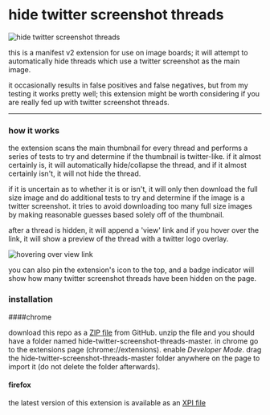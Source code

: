 # hide twitter screenshot threads

![hide twitter screenshot threads](https://i.imgur.com/OZWr0wV.png)

this is a manifest v2 extension for use on image boards; it will attempt to automatically hide threads which use a twitter screenshot as the main image.

it occasionally results in false positives and false negatives, but from my testing it works pretty well; this extension might be worth considering if you are really fed up with twitter screenshot threads.

---

### how it works
the extension scans the main thumbnail for every thread and performs a series of tests to try and determine if the thumbnail is twitter-like. if it almost certainly is, it will automatically hide/collapse the thread, and if it almost certainly isn't, it will not hide the thread.

if it is uncertain as to whether it is or isn't, it will only then download the full size image and do additional tests to try and determine if the image is a twitter screenshot. it tries to avoid downloading too many full size images by making reasonable guesses based solely off of the thumbnail.

after a thread is hidden, it will append a 'view' link and if you hover over the link, it will show a preview of the thread with a twitter logo overlay.

![hovering over view link](https://i.imgur.com/ZEes6MF.png)

you can also pin the extension's icon to the top, and a badge indicator will show how many twitter screenshot threads have been hidden on the page.

### installation
####chrome

download this repo as a [ZIP file](https://github.com/newscoffee/hide-twitter-screenshot-threads/archive/refs/heads/master.zip) from GitHub.
unzip the file and you should have a folder named hide-twitter-screenshot-threads-master.
in chrome go to the extensions page (chrome://extensions).
enable *Developer Mode*.
drag the hide-twitter-screenshot-threads-master folder anywhere on the page to import it (do not delete the folder afterwards).


#### firefox
the latest version of this extension is available as an [XPI file](https://github.com/newscoffee/hide-twitter-screenshot-threads/releases/download/1.0.1/hide-twitter-screenshot-threads-firefox-1.0.1.xpi)

